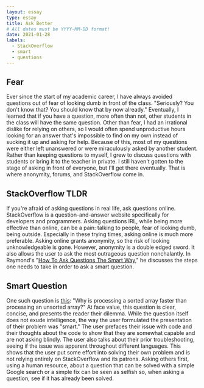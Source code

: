 ```yaml
---
layout: essay
type: essay
title: Ask Better
# All dates must be YYYY-MM-DD format!
date: 2021-01-28
labels:
  - StackOverflow
  - smart
  - questions
---
```


## Fear
Ever since the start of my academic career, I have always avoided questions out of fear of looking dumb in front of the class. "Seriously? You don't know that? You should know that by now already." Eventually, I learned that if you have a question, more often than not, other students in the class will have the same question. Other than fear, I had an irrational dislike for relying on others, so I would often spend unproductive hours looking for an answer that's impossible to find on my own instead of sucking it up and asking for help. Because of this, most of my questions were either left unanswered or were miraculously asked by another student. Rather than keeping questions to myself, I grew to discuss questions with students or bring it to the teacher in private. I still haven't gotten to the stage of asking in front of everyone, but I'll get there eventually. That is where anonymity, forums, and StackOverflow come in. 

## StackOverflow TLDR
If you're afraid of asking questions in real life, ask questions online. StackOverflow is a question-and-answer website specifically for developers and programmers. Asking questions IRL, while being more effective than online, can be a pain: talking to people, fear of looking dumb, being outside. Especially in these trying times, asking online is much more preferable. Asking online grants anonymity, so the risk of looking unknowledgeable is gone. However, anonymity is a double edged sword. It also allows the user to ask the most outrageous question nonchalantly. In Raymond's "[How To Ask Questions The Smart Way](http://www.catb.org/esr/faqs/smart-questions.html)," he discusses the steps one needs to take in order to ask a smart question. 

## Smart Question
One such question is [this](https://stackoverflow.com/questions/11227809/why-is-processing-a-sorted-array-faster-than-processing-an-unsorted-array): "Why is processing a sorted array faster than processing an unsorted array?" At face value, this question is clear, concise, and presents the reader their dilemma. While the question itself does not exude intelligence, the way the user formulated the presentation of their problem was "smart." The user prefaces their issue with code and their thoughts about the code to show that they are somewhat capable and are not asking blindly. The user also talks about their prior troubleshooting, seeing if the issue was apparent throughout different languages. This shows that the user put some effort into solving their own problem and is not relying entirely on StackOverflow and its patrons. Asking others first, using a human resource, about a question that can be solved with a simple Google search or a simple fix can be seen as selfish so, when asking a question, see if it has already been solved. 
